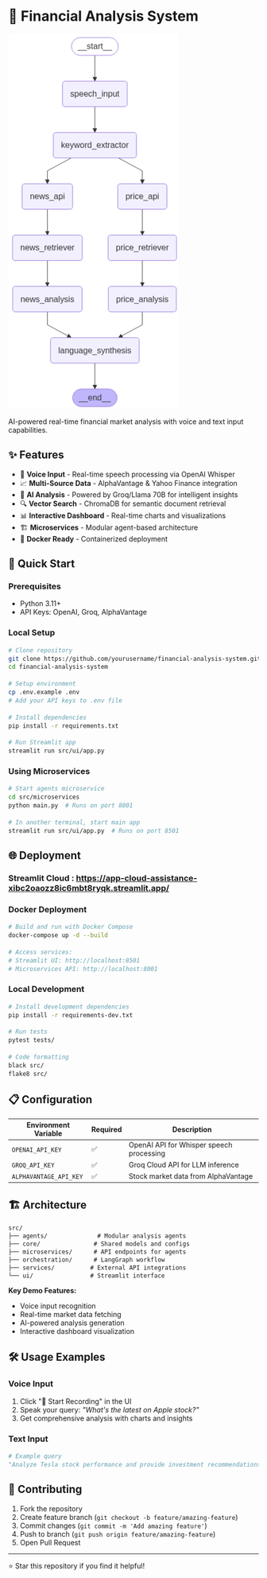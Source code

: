 # 🎤 Financial Analysis System

![System Architecture](workflow_mermaid_diagram.png)

AI-powered real-time financial market analysis with voice and text input capabilities.

## ✨ Features

- 🎤 **Voice Input** - Real-time speech processing via OpenAI Whisper
- 📈 **Multi-Source Data** - AlphaVantage & Yahoo Finance integration  
- 🧠 **AI Analysis** - Powered by Groq/Llama 70B for intelligent insights
- 🔍 **Vector Search** - ChromaDB for semantic document retrieval
- 📊 **Interactive Dashboard** - Real-time charts and visualizations
- 🏗️ **Microservices** - Modular agent-based architecture
- 🐳 **Docker Ready** - Containerized deployment

## 🚀 Quick Start

### Prerequisites
- Python 3.11+
- API Keys: OpenAI, Groq, AlphaVantage

### Local Setup
```bash
# Clone repository
git clone https://github.com/yourusername/financial-analysis-system.git
cd financial-analysis-system

# Setup environment
cp .env.example .env
# Add your API keys to .env file

# Install dependencies
pip install -r requirements.txt

# Run Streamlit app
streamlit run src/ui/app.py
```

### Using Microservices
```bash
# Start agents microservice
cd src/microservices
python main.py  # Runs on port 8001

# In another terminal, start main app
streamlit run src/ui/app.py  # Runs on port 8501
```

## 🌐 Deployment

### Streamlit Cloud : https://app-cloud-assistance-xibc2oaozz8ic6mbt8ryqk.streamlit.app/
    

### Docker Deployment
```bash
# Build and run with Docker Compose
docker-compose up -d --build

# Access services:
# Streamlit UI: http://localhost:8501
# Microservices API: http://localhost:8001
```

### Local Development
```bash
# Install development dependencies
pip install -r requirements-dev.txt

# Run tests
pytest tests/

# Code formatting
black src/
flake8 src/
```

## 📋 Configuration

| Environment Variable | Required | Description |
|---------------------|----------|-------------|
| `OPENAI_API_KEY` | ✅ | OpenAI API for Whisper speech processing |
| `GROQ_API_KEY` | ✅ | Groq Cloud API for LLM inference |
| `ALPHAVANTAGE_API_KEY` | ✅ | Stock market data from AlphaVantage |

## 🏗️ Architecture

```
src/
├── agents/              # Modular analysis agents
├── core/               # Shared models and configs  
├── microservices/      # API endpoints for agents
├── orchestration/      # LangGraph workflow
├── services/          # External API integrations
└── ui/                # Streamlit interface
```


**Key Demo Features:**
- Voice input recognition
- Real-time market data fetching
- AI-powered analysis generation
- Interactive dashboard visualization

## 🛠️ Usage Examples

### Voice Input
1. Click "🎤 Start Recording" in the UI
2. Speak your query: *"What's the latest on Apple stock?"*
3. Get comprehensive analysis with charts and insights

### Text Input
```python
# Example query
"Analyze Tesla stock performance and provide investment recommendations"
```


## 🤝 Contributing

1. Fork the repository
2. Create feature branch (`git checkout -b feature/amazing-feature`)
3. Commit changes (`git commit -m 'Add amazing feature'`)
4. Push to branch (`git push origin feature/amazing-feature`)
5. Open Pull Request
---
⭐ Star this repository if you find it helpful!
